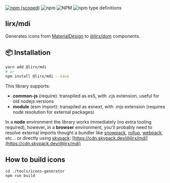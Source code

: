 [![npm (scoped)](https://img.shields.io/npm/v/@lirx/mdi.svg)](https://www.npmjs.com/package/@lirx/mdi)
![npm](https://img.shields.io/npm/dm/@lirx/mdi.svg)
![NPM](https://img.shields.io/npm/l/@lirx/mdi.svg)
![npm type definitions](https://img.shields.io/npm/types/@lirx/mdi.svg)

## lirx/mdi

Generates icons from [MaterialDesign](https://github.com/Templarian/MaterialDesign) to [@lirx/dom](https://github.com/lirx-js/dom) components.

## 📦 Installation

```bash
yarn add @lirx/mdi
# or
npm install @lirx/mdi --save
```

This library supports:

- **common-js** (require): transpiled as es5, with .cjs extension, useful for old nodejs versions
- **module** (esm import): transpiled as esnext, with .mjs extension (requires node resolution for external packages)

In a **node** environment the library works immediately (no extra tooling required),
however, in a **browser** environment, you'll probably need to resolve external imports thought a bundler like
[snowpack](https://www.snowpack.dev/),
[rollup](https://rollupjs.org/guide/en/),
[webpack](https://webpack.js.org/),
etc...
or directly using [skypack](https://www.skypack.dev/):
[https://cdn.skypack.dev/@lirx/mdi](https://cdn.skypack.dev/@lirx/mdi)

## How to build icons

```shell
cd ./tools/icons-generator
npm run build
```

